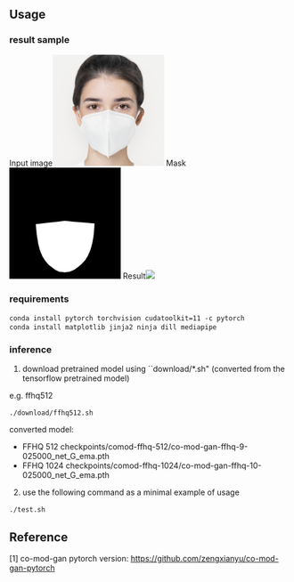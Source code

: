 
## Usage

### result sample
Input image<img src="images/input.png" width=200> Mask<img src="images/mask.png" width=200>  Result<img src="images/result.png" width=200> 

### requirements
```
conda install pytorch torchvision cudatoolkit=11 -c pytorch
conda install matplotlib jinja2 ninja dill mediapipe
```


### inference 

1. download pretrained model using ``download/*.sh" (converted from the tensorflow pretrained model)

e.g. ffhq512

```
./download/ffhq512.sh
```

converted model:
* FFHQ 512 checkpoints/comod-ffhq-512/co-mod-gan-ffhq-9-025000_net_G_ema.pth
* FFHQ 1024 checkpoints/comod-ffhq-1024/co-mod-gan-ffhq-10-025000_net_G_ema.pth

2. use the following command as a minimal example of usage

```
./test.sh
```


## Reference

[1] co-mod-gan pytorch version: https://github.com/zengxianyu/co-mod-gan-pytorch
